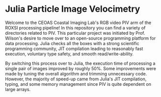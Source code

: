 # Julia Particle Image Velocimetry

Welcome to the CEOAS Coastal Imaging Lab's RGB video PIV arm of the ROXSI processing pipeline! In this repository you can find a variety of directories related to PIV. This particular project was initiated by Prof. Wilson's desire to move over to an open-source programming platform for data processing. Julia checks all the boxes with a strong scientific programming community, JIT compilation leading to reasonably fast execution, voluntary type safety, and smooth read/write-ability.

By switching this process over to Julia, the execution time of processing a single pair of images improved by roughly 50%. Some improvements were made by tuning the overall algorithm and trimming unnecessary code. However, the majority of speed-up came from Julia's JIT compilation, typing, and some memory management since PIV is quite dependent on large arrays. 
